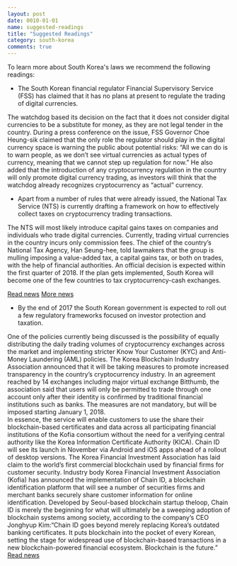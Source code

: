 ```yaml
---
layout: post
date: 0010-01-01
name: suggested-readings
title: "Suggested Readings"
category: south-korea
comments: true
---
```


To learn more about South Korea's laws we recommend the following readings: 

- The South Korean financial regulator Financial Supervisory Service (FSS) has claimed that it has no plans at present to regulate the trading of digital currencies. 

The watchdog based its decision on the fact that it does not consider digital currencies to be a substitute for money, as they are not legal tender in the country. During a press conference on the issue, FSS Governor Choe Heung-sik claimed that the only role the regulator should play in the digital currency space is warning the public about potential risks:
“All we can do is to warn people, as we don’t see virtual currencies as actual types of currency, meaning that we cannot step up regulation for now.” He also added that the introduction of any cryptocurrency regulation in the country will only promote digital currency trading, as investors will think that the watchdog already recognizes cryptocurrency as “actual” currency.

- Apart from a number of rules that were already issued, the National Tax Service (NTS) is currently drafting a framework on how to effectively collect taxes on cryptocurrency trading transactions.

The NTS will most likely introduce capital gains taxes on companies and individuals who trade digital currencies. Currently, trading virtual currencies in the country incurs only commission fees. The chief of the country’s National Tax Agency, Han Seung-hee, told lawmakers that the group is mulling imposing a value-added tax, a capital gains tax, or both on trades, with the help of financial authorities. An official decision is expected within the first quarter of 2018. If the plan gets implemented, South Korea will become one of the few countries to tax cryptocurrency-cash exchanges.

[Read news](https://cointelegraph.com/news/south-korea-fss-cryptocurrency-not-actual-currency-should-not-be-regulated)
[More news](http://www.businesskorea.co.kr/english/news/money/20007-taxation-crytocurrency-korean-govt-impose-income-taxes-virtual-currency)
- By the end of 2017 the South Korean government is expected to roll out a few regulatory frameworks focused on investor protection and taxation. 

One of the policies currently being discussed is the possibility of equally distributing the daily trading volumes of cryptocurrency exchanges across the market and implementing stricter Know Your Customer (KYC) and Anti-Money Laundering (AML) policies.
The Korea Blockchain Industry Association announced that it will be taking measures to promote increased transparency in the country’s cryptocurrency industry. In an agreement reached by 14 exchanges including major virtual exchange Bitthumb, the association said that users will only be permitted to trade through one account only after their identity is confirmed by traditional financial institutions such as banks. The measures are not mandatory, but will be imposed starting January 1, 2018.  
In essence, the service will enable customers to use the share their blockchain-based certificates and data across all participating financial institutions of the Kofia consortium without the need for a verifying central authority like the Korea Information Certificate Authority (KICA). Chain ID will see its launch in November via Android and iOS apps ahead of a rollout of desktop versions. The Korea Financial Investment Association has laid claim to the world’s first commercial blockchain used by financial firms for customer security. Industry body Korea Financial Investment Association (Kofia) has announced the implementation of Chain ID, a blockchain identification platform that will see a number of securities firms and merchant banks securely share customer information for online identification. Developed by Seoul-based blockchain startup theloop, Chain ID is merely the beginning for what will ultimately be a sweeping adoption of blockchain systems among society, according to the company’s CEO Jonghyup Kim:“Chain ID goes beyond merely replacing Korea’s outdated banking certificates. It puts blockchain into the pocket of every Korean, setting the stage for widespread use of blockchain-based transactions in a new blockchain-powered financial ecosystem. Blockchain is the future.”
[Read news](https://www.cnbc.com/2017/12/14/bitcoin-south-korea-bitthumb-plans-cryptocurrency-trading-changes.html)


